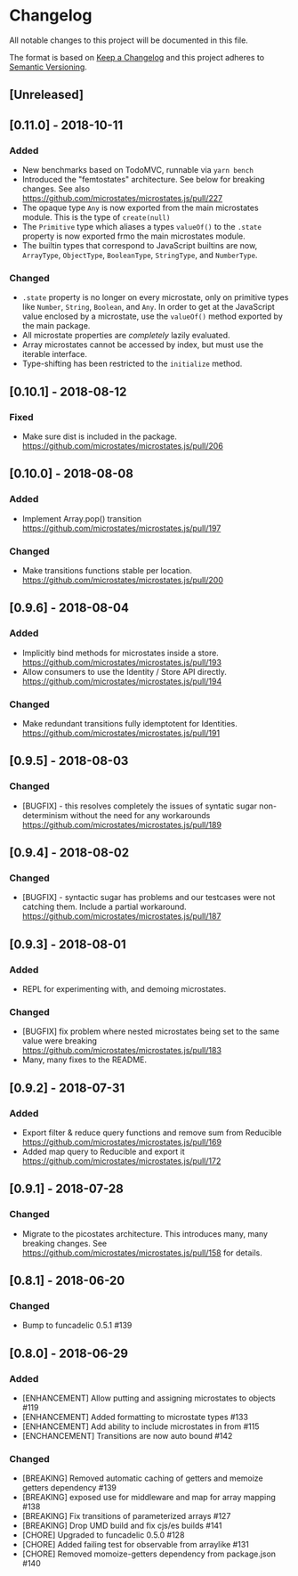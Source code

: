 # Changelog
All notable changes to this project will be documented in this file.

The format is based on [Keep a Changelog](http://keepachangelog.com/en/1.0.0/)
and this project adheres to [Semantic Versioning](http://semver.org/spec/v2.0.0.html).

## [Unreleased]

## [0.11.0] - 2018-10-11

### Added
- New benchmarks based on TodoMVC, runnable via `yarn bench`
- Introduced the "femtostates" architecture. See below for breaking
  changes. See also
  https://github.com/microstates/microstates.js/pull/227
- The opaque type `Any` is now exported from the main microstates
  module. This is the type of `create(null)`
- The `Primitive` type which aliases a types `valueOf()` to the
  `.state` property is now exported frmo the main microstates module.
- The builtin types that correspond to JavaScript builtins are now, `ArrayType`,
  `ObjectType`, `BooleanType`, `StringType`, and `NumberType`.

### Changed
- `.state` property is no longer on every microstate, only on
  primitive types like `Number`, `String`, `Boolean`, and `Any`. In
  order to get at the JavaScript value enclosed by a microstate, use
  the `valueOf()` method exported by the main package.
- All microstate properties are _completely_ lazily evaluated.
- Array microstates cannot be accessed by index, but must use the
  iterable interface.
- Type-shifting has been restricted to the `initialize` method.


## [0.10.1] - 2018-08-12

### Fixed
- Make sure dist is included in the package. https://github.com/microstates/microstates.js/pull/206

## [0.10.0] - 2018-08-08

### Added
- Implement Array.pop() transition https://github.com/microstates/microstates.js/pull/197

### Changed
- Make transitions functions stable per location. https://github.com/microstates/microstates.js/pull/200

## [0.9.6] - 2018-08-04
### Added
- Implicitly bind methods for microstates inside a store.
  https://github.com/microstates/microstates.js/pull/193
- Allow consumers to use the Identity / Store API directly.
  https://github.com/microstates/microstates.js/pull/194

### Changed
- Make redundant transitions fully idemptotent for Identities.
  https://github.com/microstates/microstates.js/pull/191

## [0.9.5] - 2018-08-03
### Changed
- [BUGFIX] - this resolves completely the issues of syntatic sugar
  non-determinism without the need for any workarounds
  https://github.com/microstates/microstates.js/pull/189

## [0.9.4] - 2018-08-02
### Changed
- [BUGFIX] - syntactic sugar has problems and our testcases were not
  catching them. Include a partial
  workaround. https://github.com/microstates/microstates.js/pull/187

## [0.9.3] - 2018-08-01
### Added
- REPL for experimenting with, and demoing microstates.

### Changed
- [BUGFIX] fix problem where nested microstates being set to the same
  value were breaking https://github.com/microstates/microstates.js/pull/183
- Many, many fixes to the README.

## [0.9.2] - 2018-07-31
### Added
- Export filter & reduce query functions and remove sum from Reducible https://github.com/microstates/microstates.js/pull/169
- Added map query to Reducible and export it https://github.com/microstates/microstates.js/pull/172

## [0.9.1] - 2018-07-28
### Changed
- Migrate to the picostates architecture. This introduces many, many
  breaking changes. See
  https://github.com/microstates/microstates.js/pull/158 for details.

## [0.8.1] - 2018-06-20
### Changed
- Bump to funcadelic 0.5.1 #139

## [0.8.0] - 2018-06-29
### Added
- [ENHANCEMENT] Allow putting and assigning microstates to objects #119
- [ENHANCEMENT] Added formatting to microstate types #133
- [ENHANCEMENT] Add ability to include microstates in from #115
- [ENCHANCEMENT] Transitions are now auto bound #142

### Changed
- [BREAKING] Removed automatic caching of getters and memoize getters dependency #139
- [BREAKING] exposed use for middleware and map for array mapping #138
- [BREAKING] Fix transitions of parameterized arrays #127
- [BREAKING] Drop UMD build and fix cjs/es builds #141
- [CHORE] Upgraded to funcadelic 0.5.0 #128
- [CHORE] Added failing test for observable from arraylike #131
- [CHORE] Removed momoize-getters dependency from package.json #140
